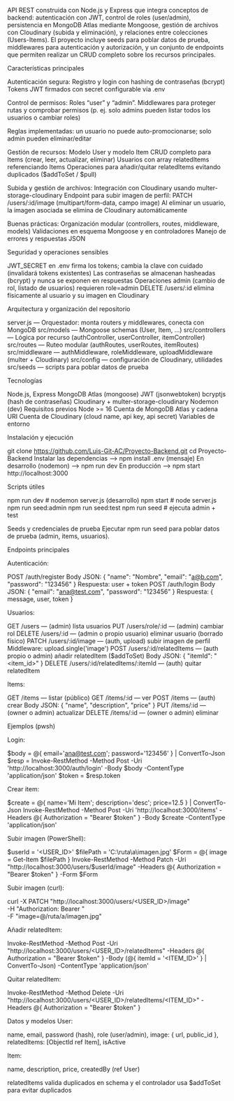 API REST construida con Node.js y Express que integra conceptos de backend: autenticación con JWT, control de roles (user/admin), persistencia en MongoDB Atlas mediante Mongoose, gestión de archivos con Cloudinary (subida y eliminación), y relaciones entre colecciones (Users-Items). El proyecto incluye seeds para poblar datos de prueba, middlewares para autenticación y autorización, y un conjunto de endpoints que permiten realizar un CRUD completo sobre los recursos principales.

Características principales

Autenticación segura:
Registro y login con hashing de contraseñas (bcrypt)
Tokens JWT firmados con secret configurable vía .env

Control de permisos:
Roles “user” y “admin”.
Middlewares para proteger rutas y comprobar permisos (p. ej. solo admins pueden listar todos los usuarios o cambiar roles)

Reglas implementadas: un usuario no puede auto-promocionarse; solo admin pueden eliminar/editar

Gestión de recursos:
Modelo User y modelo Item
CRUD completo para Items (crear, leer, actualizar, eliminar)
Usuarios con array relatedItems referenciando Items
Operaciones para añadir/quitar relatedItems evitando duplicados ($addToSet / $pull)

Subida y gestión de archivos:
Integración con Cloudinary usando multer-storage-cloudinary
Endpoint para subir imagen de perfil: PATCH /users/:id/image (multipart/form-data, campo image)
Al eliminar un usuario, la imagen asociada se elimina de Cloudinary automáticamente

Buenas prácticas:
Organización modular (controllers, routes, middleware, models)
Validaciones en esquema Mongoose y en controladores
Manejo de errores y respuestas JSON

Seguridad y operaciones sensibles

JWT_SECRET en .env firma los tokens; cambia la clave con cuidado (invalidará tokens existentes)
Las contraseñas se almacenan hasheadas (bcrypt) y nunca se exponen en respuestas
Operaciones admin (cambio de rol, listado de usuarios) requieren role=admin
DELETE /users/:id elimina físicamente al usuario y su imagen en Cloudinary

Arquitectura y organización del repositorio

server.js — Orquestador: monta routers y middlewares, conecta con MongoDB
src/models — Mongoose schemas (User, Item, …)
src/controllers — Lógica por recurso (authController, userController, itemController)
src/routes — Ruteo modular (authRoutes, userRoutes, itemRoutes)
src/middleware — authMiddleware, roleMiddleware, uploadMiddleware (multer + Cloudinary)
src/config — configuración de Cloudinary, utilidades
src/seeds — scripts para poblar datos de prueba

Tecnologías

Node.js, Express
MongoDB Atlas (mongoose)
JWT (jsonwebtoken)
bcryptjs (hash de contraseñas)
Cloudinary + multer-storage-cloudinary
Nodemon (dev)
Requisitos previos
Node >= 16
Cuenta de MongoDB Atlas y cadena URI
Cuenta de Cloudinary (cloud name, api key, api secret)
Variables de entorno

Instalación y ejecución

git clone <https://github.com/Luis-Git-AC/Proyecto-Backend.git>
cd Proyecto-Backend
Instalar las dependencias --> npm install
.env (mensaje)
En desarrollo (nodemon) --> npm run dev
En producción --> npm start
http://localhost:3000

Scripts útiles

npm run dev # nodemon server.js (desarrollo)
npm start # node server.js
npm run seed:admin
npm run seed:test
npm run seed # ejecuta admin + test

Seeds y credenciales de prueba
Ejecutar npm run seed para poblar datos de prueba (admin, items, usuarios).

Endpoints principales

Autenticación:

POST /auth/register
Body JSON: { "name": "Nombre", "email": "a@b.com", "password": "123456" }
Respuesta: user + token
POST /auth/login
Body JSON: { "email": "ana@test.com", "password": "123456" }
Respuesta: { message, user, token }

Usuarios:

GET /users — (admin) lista usuarios
PUT /users/role/:id — (admin) cambiar rol
DELETE /users/:id — (admin o propio usuario) eliminar usuario (borrado físico)
PATCH /users/:id/image — (auth, upload) subir imagen de perfil
Middleware: upload.single('image')
POST /users/:id/relatedItems — (auth propio o admin) añadir relatedItem ($addToSet)
Body JSON: { "itemId": "<item_id>" }
DELETE /users/:id/relatedItems/:itemId — (auth) quitar relatedItem

Items:

GET /items — listar (público)
GET /items/:id — ver
POST /items — (auth) crear
Body JSON: { "name", "description", "price" }
PUT /items/:id — (owner o admin) actualizar
DELETE /items/:id — (owner o admin) eliminar

Ejemplos (pwsh)

Login:

$body = @{ email='ana@test.com'; password='123456' } | ConvertTo-Json
$resp = Invoke-RestMethod -Method Post -Uri 'http://localhost:3000/auth/login' -Body $body -ContentType 'application/json'
$token = $resp.token

Crear item:

$create = @{ name='Mi Item'; description='desc'; price=12.5 } | ConvertTo-Json
Invoke-RestMethod -Method Post -Uri 'http://localhost:3000/items' -Headers @{ Authorization = "Bearer $token" } -Body $create -ContentType 'application/json'

Subir imagen (PowerShell):

$userId = '<USER_ID>'
$filePath = 'C:\ruta\a\imagen.jpg'
$Form = @{ image = Get-Item $filePath }
Invoke-RestMethod -Method Patch -Uri "http://localhost:3000/users/$userId/image" -Headers @{ Authorization = "Bearer $token" } -Form $Form

Subir imagen (curl):

curl -X PATCH "http://localhost:3000/users/<USER_ID>/image" \
 -H "Authorization: Bearer <TOKEN>" \
 -F "image=@/ruta/a/imagen.jpg"

Añadir relatedItem:

Invoke-RestMethod -Method Post -Uri "http://localhost:3000/users/<USER_ID>/relatedItems" -Headers @{ Authorization = "Bearer $token" } -Body (@{ itemId = '<ITEM_ID>' } | ConvertTo-Json) -ContentType 'application/json'

Quitar relatedItem:

Invoke-RestMethod -Method Delete -Uri "http://localhost:3000/users/<USER_ID>/relatedItems/<ITEM_ID>" -Headers @{ Authorization = "Bearer $token" }

Datos y modelos
User:

name, email, password (hash), role (user/admin), image: { url, public_id }, relatedItems: [ObjectId ref Item], isActive

Item:

name, description, price, createdBy (ref User)

relatedItems valida duplicados en schema y el controlador usa $addToSet para evitar duplicados
